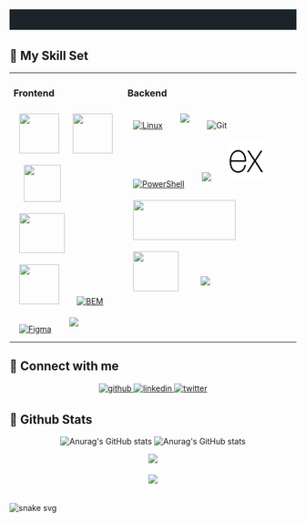 <div align="center">
<img src="./header.gif" /> 
</div>

<!-- </br> -->




## 📌 My Skill Set

<table><tr><td valign="top" >

### Frontend

<div > 
<img width="70px" 
    height="70px" 
    style="margin: 10px"
    src="https://upload.wikimedia.org/wikipedia/commons/6/61/HTML5_logo_and_wordmark.svg"> 
<img width="70px" 
    height="70px" 
    style="margin: 10px"
    src="https://upload.wikimedia.org/wikipedia/commons/d/d5/CSS3_logo_and_wordmark.svg"> &nbsp;
 <img width="65px" 
    height="65px" 
    style="margin: 10px"
    src="https://upload.wikimedia.org/wikipedia/commons/thumb/9/99/Unofficial_JavaScript_logo_2.svg/768px-Unofficial_JavaScript_logo_2.svg.png?20141107110902"> &nbsp; &nbsp;
<img width="80px" 
    height="70px" 
    style="margin: 10px"
    src="https://upload.wikimedia.org/wikipedia/commons/a/a7/React-icon.svg"> &nbsp;
 <img width="70px" 
    height="70px" 
    style="margin: 10px"
    src="https://upload.wikimedia.org/wikipedia/commons/9/96/Sass_Logo_Color.svg"> &nbsp;
<a href="http://getbem.com/" target="_blank"><img style="margin: 10px" src="https://profilinator.rishav.dev/skills-assets/bem.svg" alt="BEM" height="65" /></a>  
 <a href="https://www.figma.com/" target="_blank"><img style="margin: 10px" src="https://profilinator.rishav.dev/skills-assets/figma-icon.svg" alt="Figma" height="65" /></a> &nbsp;
 <img  
    height="60px" 
    style="margin: 10px"
    src="https://upload.wikimedia.org/wikipedia/commons/b/b2/Bootstrap_logo.svg"> &nbsp;

</div>

</td><td valign="top" >




### Backend

<div  >  
<a href="https://www.linux.org/" target="_blank"><img style="margin: 10px" src="https://profilinator.rishav.dev/skills-assets/linux-original.svg" alt="Linux" height="65" /></a> &nbsp;
<img
    height="65px" 
    style="margin: 10px"
    src="https://upload.wikimedia.org/wikipedia/commons/4/4b/Bash_Logo_Colored.svg"> &nbsp;
<img style="margin: 10px" src="https://profilinator.rishav.dev/skills-assets/git-scm-icon.svg" alt="Git" height="70" /> &nbsp;
<a href="https://docs.microsoft.com/en-us/powershell/" target="_blank"><img style="margin: 10px" src="https://profilinator.rishav.dev/skills-assets/powershell.png" alt="PowerShell" height="65" /></a> &nbsp;
<img 
    height="70px" 
    style="margin: 10px"
    src="https://upload.wikimedia.org/wikipedia/commons/thumb/d/d9/Node.js_logo.svg/885px-Node.js_logo.svg.png?20170401104355"> &nbsp;
<img width="60px" 
    height="70px" 
    style="margin: 10px"
    src="https://raw.githubusercontent.com/devicons/devicon/master/icons/express/express-original.svg"> &nbsp; &nbsp;
<img width="180px"
    height="70px" 
    style="margin: 10px"
    src="https://upload.wikimedia.org/wikipedia/commons/9/93/MongoDB_Logo.svg"> &nbsp;
<img width="80px"
    height="70px" 
    style="margin: 10px"
    src="https://upload.wikimedia.org/wikipedia/commons/d/db/Npm-logo.svg"> &nbsp; &nbsp;
<img  
    height="60px" 
    style="margin: 10px"
    src="https://railway.app/brand/logo-dark.svg"> &nbsp;
</div>
</td></tr></table>  




## 📌 Connect with me


<div align="center">

<!-- <a href="https://twitter.com/jaendeveloper" target="blank"><img src="https://img.shields.io/twitter/follow/jaendeveloper?logo=twitter&style" alt="jaendeveloper" /></a> -->
    
<a href="https://github.com/jaenfigueroa" target="_blank">
<img src=https://img.shields.io/badge/github-%2324292e.svg?&style=for-the-badge&logo=github&logoColor=white alt=github style="margin-bottom: 5px;" />
</a>
<a href="https://linkedin.com/in/jaenfigueroa" target="_blank">
<img src=https://img.shields.io/badge/linkedin-%231E77B5.svg?&style=for-the-badge&logo=linkedin&logoColor=white alt=linkedin style="margin-bottom: 5px;" />
</a>
<a href="https://twitter.com/JaenDeveloper" target="_blank">
<img src=https://img.shields.io/badge/twitter-%2300acee.svg?&style=for-the-badge&logo=twitter&logoColor=white alt=twitter style="margin-bottom: 5px;" />
</a>  
</div>  



<!-- ## 📌 Connect with me:
<p align="left">


<a href="https://codepen.io/jaenfigueroa" target="blank"><img align="center" src="https://raw.githubusercontent.com/rahuldkjain/github-profile-readme-generator/master/src/images/icons/Social/codepen.svg" alt="jaenfigueroa" height="30" width="40" /></a>
<a href="https://twitter.com/jaendeveloper" target="blank"><img align="center" src="https://raw.githubusercontent.com/rahuldkjain/github-profile-readme-generator/master/src/images/icons/Social/twitter.svg" alt="jaendeveloper" height="30" width="40" /></a>
<a href="https://linkedin.com/in/jaenfigueroa" target="blank"><img align="center" src="https://raw.githubusercontent.com/rahuldkjain/github-profile-readme-generator/master/src/images/icons/Social/linked-in-alt.svg" alt="jaenfigueroa" height="30" width="40" /></a>
<a href="https://fb.com/jaenfigueroa" target="blank"><img align="center" src="https://raw.githubusercontent.com/rahuldkjain/github-profile-readme-generator/master/src/images/icons/Social/facebook.svg" alt="jaenfigueroa" height="30" width="40" /></a>
<a href="https://discord.gg/jaen#4443" target="blank"><img align="center" src="https://raw.githubusercontent.com/rahuldkjain/github-profile-readme-generator/master/src/images/icons/Social/discord.svg" alt="jaen#4443" height="30" width="40" /></a>
</p> -->




## 📌 Github Stats

<div align="center">
 
    
![Anurag's GitHub stats](https://github-readme-stats.vercel.app/api?username=jaenfigueroa&show_icons=true)
![Anurag's GitHub stats](http://github-readme-streak-stats.herokuapp.com?user=jaenfigueroa&count_private=true&show_icons=true)
    
<img src="https://github-profile-trophy.vercel.app/?username=jaenfigueroa&column=4&margin-w=15&margin-h=15" /> 

</div> 

<br/>

<div align="center">
<img src="https://komarev.com/ghpvc/?username=jaenfigueroa&label=PROFILE VIEWS  &color=red&style=flat"/>
</div> 


<br/>


![snake svg](https://github.com/wavescats/wavescats/blob/output/github-contribution-grid-snake.svg)



<!-- - 🌱 I’m currently learning **Frameworks**

- 👨‍💻 All of my projects are available at [www.jaenfigueroa.com](www.jaenfigueroa.com)

- 💬 Ask me about **JavaScript, css, React**

- 📫 How to reach me **jaenfigueroa03042000@gmail.com**

- ⚡ Fun fact **www.pato.com** -->

